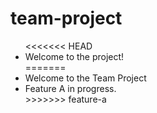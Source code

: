 # team-project

<ul>
<<<<<<< HEAD
 <li>Welcome to the project!</li>
=======
 <li>Welcome to the Team Project</li>
 <li>Feature A in progress.</li>
>>>>>>> feature-a
</ul>